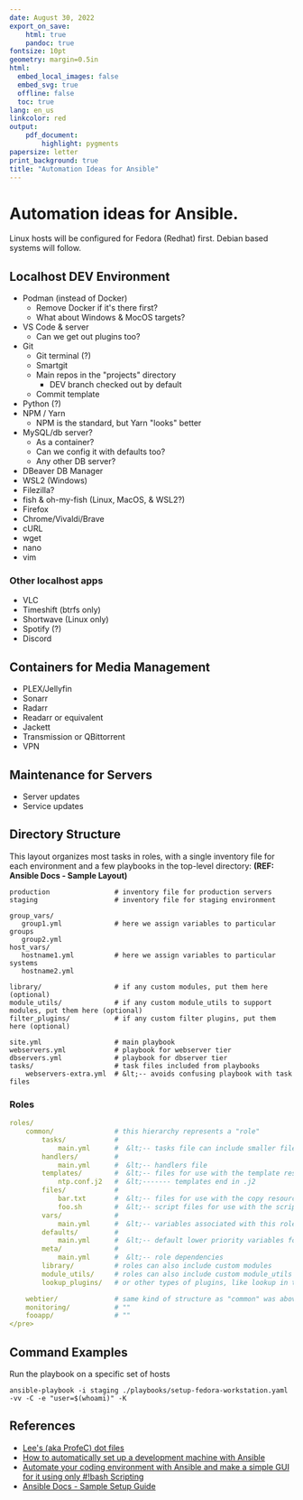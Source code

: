 ```yaml
---
date: August 30, 2022
export_on_save:
    html: true
    pandoc: true
fontsize: 10pt
geometry: margin=0.5in
html:
  embed_local_images: false
  embed_svg: true
  offline: false
  toc: true
lang: en_us
linkcolor: red
output: 
    pdf_document:
        highlight: pygments
papersize: letter
print_background: true
title: "Automation Ideas for Ansible"
---
```


# Automation ideas for Ansible.

Linux hosts will be configured for Fedora (Redhat) first. Debian based systems will follow.

## Localhost DEV Environment

- Podman (instead of Docker)
  - Remove Docker if it's there first?
  - What about Windows & MocOS targets?
- VS Code & server
  - Can we get out plugins too?
- Git
  - Git terminal (?)
  - Smartgit
  - Main repos in the "projects" directory
    - DEV branch checked out by default
  - Commit template
- Python (?)
- NPM / Yarn
  - NPM is the standard, but Yarn "looks" better
- MySQL/db server?
  - As a container?
  - Can we config it with defaults too?
  - Any other DB server?
- DBeaver DB Manager
- WSL2 (Windows)
- Filezilla?
- fish & oh-my-fish (Linux, MacOS, & WSL2?)
- Firefox
- Chrome/Vivaldi/Brave
- cURL
- wget
- nano
- vim

### Other localhost apps

- VLC
- Timeshift (btrfs only)
- Shortwave (Linux only)
- Spotify (?)
- Discord

## Containers for Media Management

- PLEX/Jellyfin
- Sonarr
- Radarr
- Readarr or equivalent
- Jackett
- Transmission or QBittorrent
- VPN

## Maintenance for Servers

- Server updates
- Service updates

## Directory Structure

This layout organizes most tasks in roles, with a single inventory file for each environment and a few playbooks in the top-level directory: __(REF: Ansible Docs - Sample Layout)__

```console
production                # inventory file for production servers
staging                   # inventory file for staging environment

group_vars/
   group1.yml             # here we assign variables to particular groups
   group2.yml
host_vars/
   hostname1.yml          # here we assign variables to particular systems
   hostname2.yml

library/                  # if any custom modules, put them here (optional)
module_utils/             # if any custom module_utils to support modules, put them here (optional)
filter_plugins/           # if any custom filter plugins, put them here (optional)

site.yml                  # main playbook
webservers.yml            # playbook for webserver tier
dbservers.yml             # playbook for dbserver tier
tasks/                    # task files included from playbooks
    webservers-extra.yml  # &lt;-- avoids confusing playbook with task files
```

### Roles

```yml
roles/
    common/               # this hierarchy represents a "role"
        tasks/            #
            main.yml      #  &lt;-- tasks file can include smaller files if warranted
        handlers/         #
            main.yml      #  &lt;-- handlers file
        templates/        #  &lt;-- files for use with the template resource
            ntp.conf.j2   #  &lt;------- templates end in .j2
        files/            #
            bar.txt       #  &lt;-- files for use with the copy resource
            foo.sh        #  &lt;-- script files for use with the script resource
        vars/             #
            main.yml      #  &lt;-- variables associated with this role
        defaults/         #
            main.yml      #  &lt;-- default lower priority variables for this role
        meta/             #
            main.yml      #  &lt;-- role dependencies
        library/          # roles can also include custom modules
        module_utils/     # roles can also include custom module_utils
        lookup_plugins/   # or other types of plugins, like lookup in this case

    webtier/              # same kind of structure as "common" was above, done for the webtier role
    monitoring/           # ""
    fooapp/               # ""
</pre>
```

## Command Examples

Run the playbook on a specific set of hosts

```shell
ansible-playbook -i staging ./playbooks/setup-fedora-workstation.yaml -vv -C -e "user=$(whoami)" -K
```

## References

- [Lee's (aka ProfeC) dot files](https://github.com/ProfeC/dotfiles)
- [How to automatically set up a development machine with Ansible](https://stribny.name/blog/ansible-dev/)
- [Automate your coding environment with Ansible and make a simple GUI for it using only #!bash Scripting](https://dev.to/meseta/automate-your-coding-environment-with-ansible-and-make-a-simple-gui-for-it-using-only-bash-scripting-3742)
- [Ansible Docs - Sample Setup Guide](https://docs.ansible.com/ansible/latest/user_guide/sample_setup.html)

